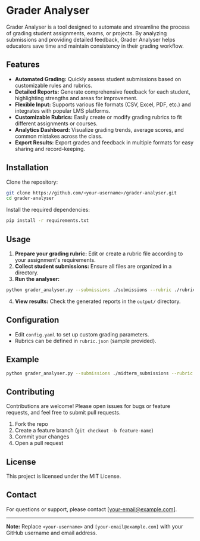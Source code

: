 # Grader Analyser

Grader Analyser is a tool designed to automate and streamline the process of grading student assignments, exams, or projects. By analyzing submissions and providing detailed feedback, Grader Analyser helps educators save time and maintain consistency in their grading workflow.

## Features

- **Automated Grading:** Quickly assess student submissions based on customizable rules and rubrics.
- **Detailed Reports:** Generate comprehensive feedback for each student, highlighting strengths and areas for improvement.
- **Flexible Input:** Supports various file formats (CSV, Excel, PDF, etc.) and integrates with popular LMS platforms.
- **Customizable Rubrics:** Easily create or modify grading rubrics to fit different assignments or courses.
- **Analytics Dashboard:** Visualize grading trends, average scores, and common mistakes across the class.
- **Export Results:** Export grades and feedback in multiple formats for easy sharing and record-keeping.

## Installation

Clone the repository:

```bash
git clone https://github.com/<your-username>/grader-analyser.git
cd grader-analyser
```

Install the required dependencies:

```bash
pip install -r requirements.txt
```

## Usage

1. **Prepare your grading rubric:** Edit or create a rubric file according to your assignment's requirements.
2. **Collect student submissions:** Ensure all files are organized in a directory.
3. **Run the analyser:**

```bash
python grader_analyser.py --submissions ./submissions --rubric ./rubric.json
```

4. **View results:** Check the generated reports in the `output/` directory.

## Configuration

- Edit `config.yaml` to set up custom grading parameters.
- Rubrics can be defined in `rubric.json` (sample provided).

## Example

```bash
python grader_analyser.py --submissions ./midterm_submissions --rubric ./midterm_rubric.json
```

## Contributing

Contributions are welcome! Please open issues for bugs or feature requests, and feel free to submit pull requests.

1. Fork the repo
2. Create a feature branch (`git checkout -b feature-name`)
3. Commit your changes
4. Open a pull request

## License

This project is licensed under the MIT License.

## Contact

For questions or support, please contact [your-email@example.com].

---

**Note:** Replace `<your-username>` and `[your-email@example.com]` with your GitHub username and email address.
